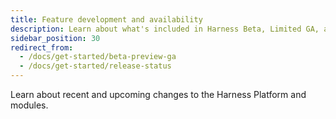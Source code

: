 ```yaml
---
title: Feature development and availability
description: Learn about what's included in Harness Beta, Limited GA, and GA releases.
sidebar_position: 30
redirect_from:
  - /docs/get-started/beta-preview-ga
  - /docs/get-started/release-status
---
```


Learn about recent and upcoming changes to the Harness Platform and modules.


